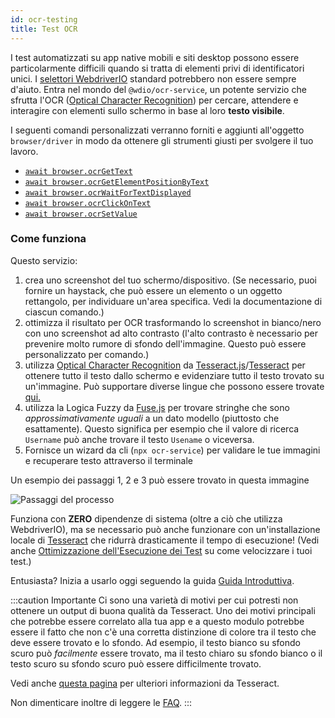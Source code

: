 ```yaml
---
id: ocr-testing
title: Test OCR
---
```


I test automatizzati su app native mobili e siti desktop possono essere particolarmente difficili quando si tratta di elementi privi di identificatori unici. I [selettori WebdriverIO](https://webdriver.io/docs/selectors) standard potrebbero non essere sempre d'aiuto. Entra nel mondo del `@wdio/ocr-service`, un potente servizio che sfrutta l'OCR ([Optical Character Recognition](https://en.wikipedia.org/wiki/Optical_character_recognition)) per cercare, attendere e interagire con elementi sullo schermo in base al loro **testo visibile**.

I seguenti comandi personalizzati verranno forniti e aggiunti all'oggetto `browser/driver` in modo da ottenere gli strumenti giusti per svolgere il tuo lavoro.

-   [`await browser.ocrGetText`](./ocr-get-text.md)
-   [`await browser.ocrGetElementPositionByText`](./ocr-get-element-position-by-text.md)
-   [`await browser.ocrWaitForTextDisplayed`](./ocr-wait-for-text-displayed.md)
-   [`await browser.ocrClickOnText`](./ocr-click-on-text.md)
-   [`await browser.ocrSetValue`](./ocr-set-value.md)

### Come funziona

Questo servizio:

1. crea uno screenshot del tuo schermo/dispositivo. (Se necessario, puoi fornire un haystack, che può essere un elemento o un oggetto rettangolo, per individuare un'area specifica. Vedi la documentazione di ciascun comando.)
1. ottimizza il risultato per OCR trasformando lo screenshot in bianco/nero con uno screenshot ad alto contrasto (l'alto contrasto è necessario per prevenire molto rumore di sfondo dell'immagine. Questo può essere personalizzato per comando.)
1. utilizza [Optical Character Recognition](https://en.wikipedia.org/wiki/Optical_character_recognition) da [Tesseract.js](https://github.com/naptha/tesseract.js)/[Tesseract](https://github.com/tesseract-ocr/tesseract) per ottenere tutto il testo dallo schermo e evidenziare tutto il testo trovato su un'immagine. Può supportare diverse lingue che possono essere trovate [qui.](https://tesseract-ocr.github.io/tessdoc/Data-Files-in-different-versions.html)
1. utilizza la Logica Fuzzy da [Fuse.js](https://fusejs.io/) per trovare stringhe che sono _approssimativamente uguali_ a un dato modello (piuttosto che esattamente). Questo significa per esempio che il valore di ricerca `Username` può anche trovare il testo `Usename` o viceversa.
1. Fornisce un wizard da cli (`npx ocr-service`) per validare le tue immagini e recuperare testo attraverso il terminale

Un esempio dei passaggi 1, 2 e 3 può essere trovato in questa immagine

![Passaggi del processo](/img/ocr/processing-steps.jpg)

Funziona con **ZERO** dipendenze di sistema (oltre a ciò che utilizza WebdriverIO), ma se necessario può anche funzionare con un'installazione locale di [Tesseract](https://tesseract-ocr.github.io/tessdoc/) che ridurrà drasticamente il tempo di esecuzione! (Vedi anche [Ottimizzazione dell'Esecuzione dei Test](#test-execution-optimization) su come velocizzare i tuoi test.)

Entusiasta? Inizia a usarlo oggi seguendo la guida [Guida Introduttiva](./getting-started).

:::caution Importante
Ci sono una varietà di motivi per cui potresti non ottenere un output di buona qualità da Tesseract. Uno dei motivi principali che potrebbe essere correlato alla tua app e a questo modulo potrebbe essere il fatto che non c'è una corretta distinzione di colore tra il testo che deve essere trovato e lo sfondo. Ad esempio, il testo bianco su sfondo scuro può _facilmente_ essere trovato, ma il testo chiaro su sfondo bianco o il testo scuro su sfondo scuro può essere difficilmente trovato.

Vedi anche [questa pagina](https://tesseract-ocr.github.io/tessdoc/ImproveQuality) per ulteriori informazioni da Tesseract.

Non dimenticare inoltre di leggere le [FAQ](./ocr-faq).
:::